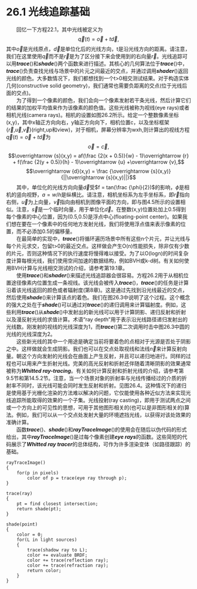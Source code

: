 # 26.1 光线追踪基础
&emsp;&emsp;回忆一下方程22.1，其中光线被定义为
$$\overrightarrow {q}(t) = \overrightarrow {o} + t\overrightarrow {d},$$
其中$\overrightarrow {o}$是光线原点，$\overrightarrow {d}$是单位化后的光线方向，t是沿光线方向的距离。请注意，我们在这里使用$\overrightarrow {q}$而不是$\overrightarrow {r}$是为了区分接下来会使用到的右向量$\overrightarrow {r}$。光线追踪可以用***trace***()和***shade***()两个函数来进行描述。其核心的几何算法位于***trace***()中，***trace***()负责查找光线与场景中的片元之间最近的交点，并通过调用***shader***()返回光线的颜色。大多数情况下，我们都想找到一个t>0相交测试结果。对于构造实体几何(constructive solid geometry)，我们通常也需要负距离的交点(位于光线后面的交点)。  
&emsp;&emsp;为了得到一个像素的颜色，我们会向一个像素发射若干条光线，然后计算它们的结果的加权平均值来作为该像素的颜色值。这些光线被称为视线(eye rays)或者相机光线(camera rays)。相机的设置如图26.2所示。给定一个整数像素坐标(x,y)，其中x轴正方向向右，y轴正方向向下，相机位置c，以及坐标框架{$\overrightarrow {r}$,$\overrightarrow {u}$,$\overrightarrow {v}$}(right,up和view)，对于相机，屏幕分辨率为wxh,则计算出的视线方程$\overrightarrow {q}(t) = \overrightarrow {o} + t\overrightarrow {d}$为
$$\overrightarrow {o} = \overrightarrow {c},$$
$$\overrightarrow {s}(x,y) = af(\frac {2(x + 0.5)}{w} - 1)\overrightarrow {r} + f(\frac {2(y + 0.5)}{h} - 1)\overrightarrow {u} +\overrightarrow {v},$$
$$\overrightarrow {d}(x,y) = \frac {\overrightarrow {s}(x,y)}{||\overrightarrow {s}(x,y)||}$$
&emsp;&emsp;其中，单位化的光线方向向量$\overrightarrow {d}$受$f = tan(\frac {\phi}{2})$的影响，$\phi$是相机的竖向视野，$a = w/h$是纵横比。请注意，相机坐标系为左手坐标系，即$\overrightarrow {r}$指向右侧，$\overrightarrow {u}$为上向量，$\overrightarrow {v}$指向由相机到图像平面的方向，即与图4.5所示的设置相似。注意，$\overrightarrow {s}$是一个临时向量，用于单位化$\overrightarrow {d}$。在整数(x,y)位置处加上0.5得到每个像素的中心位置，因为(0.5,0.5)是浮点中心(floating-point center)。如果我们想在要在一个像素中的任何地方发射光线，我们将使用浮点值来表示像素的位置，而不必添加0.5的偏移量。  
&emsp;&emsp;在最简单的实现中，***trace***()将循环遍历场景中所有这些n个片元，并让光线与每个片元求交，包留t>0的最近交点。这样做会产生O(n)性能损失，除非仅有少数的片元，否则这种情况下的执行速度将慢得难以接受。为了以O(logn)的时间复杂度计算每根光线，我们使用空间加速的数据结构，例如BVH或k-d树。有关如何使用BVH计算与光线相交测试的介绍，请参考第19.1章。  
&emsp;&emsp;使用***trace***()和***shader***()来描述光线追踪器会很容易。方程26.2用于从相机位置途径像素内位置生成一条视线。该光线会被传入***trace***()，***trace***()的任务是计算沿着该光线返回的颜色或者辐射度(第8章)。这是通过先找到沿光线最近的交点，然后使用***shade***()来计算该点的着色。我们在图26.3中说明了这个过程。这个概念的强大之处在于***shade***()可以通过对***trace***()的递归调用来计算辐射度。例如，这些利用***trace***()从***shade***()中发射出的新光线可以用于计算阴影、递归反射和折射以及漫反射光线的求值计算。术语“ray depth”用于表示沿光线路径递归发射出的光线数。刚发射的视线的光线深度为1，而***trace***()第二次调用时击中图26.3中圆的光线的光线深度为2。  
&emsp;&emsp;这些新光线的其中一个用途是确定当前将要着色的点相对于光源是否处于阴影之中。这样做就会生成阴影。我们也可以在交点处取视线和法线$\overrightarrow {n}$来计算反射向量。朝这个方向发射的光线会在曲面上产生反射，并且可以递归地进行。同样的过程也可以用来产生折射光线。完美的高光反射和折射还伴随着清晰阴影的效果通常被称为***Whitted ray-tracing***。有关如何计算反射和折射光线的介绍，请参考第9.5节和第14.5.2节。注意，当一个场景对象的折射率与光线传播经过的介质的折射率不同时，该光线可能会同时发生反射和折射。见图26.4。这种情况下的递归是使用基于光栅化渲染的方法难以解决的问题，它仅能使用各种近似方法来实现光线追踪所能取得的效果的一个子集。光线投射(ray casting)，即用于测试两点之间或一个方向上的可见性的思想，可用于其他图形相关的(也可以是非图形相关的)算法。例如，我们可以从一个交点处发射大量的环境遮挡光线，以获得对该处效果的准确计算。  
&emsp;&emsp;函数***trace***()、***shade***()和***rayTraceImage***()的使用会在随后以伪代码的形式给出，其中***rayTraceImage***()是过每个像素创建***eye rays***的函数。这些简短的代码展示了***Whitted ray tracer***的总体结构，可作为许多渲染变体（如路径跟踪）的基础。
```
rayTraceImage()
{
    for(p in pixels)
        color of p = trace(eye ray through p);
}

trace(ray)
{
    pt = find closest intersection;
    return shade(pt);
}

shade(point)
{
    color = 0;
    for(L in light sources)
    {
        trace(shadow ray to L);
        color += evaluate BRDF;
        color += trace(reflection ray);
        color += trace(refraction ray);
        return color;
    }
}
```
